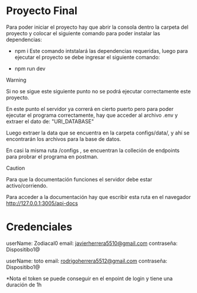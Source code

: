 
# Proyecto Final

Para poder iniciar el proyecto hay que abrir la consola dentro la carpeta del proyecto y colocar el siguiente comando para poder instalar las dependencias:

- npm i
Este comando intstalará las dependencias requeridas, luego para ejecutar el proyecto se debe ingresar el siguiente comando:

- npm run dev
  

> [!WARNING]
> Si no se sigue este siguiente punto no se podrá ejecutar correctamente este proyecto.

En este punto el servidor ya correrá en cierto puerto pero para poder ejecutar el programa correctamente, hay que acceder al archivo .env y extraer el dato de: "URI_DATABASE"

Luego extraer la data que se encuentra en la carpeta configs/data/, y ahí se encontrarán los archivos para la base de datos.

En casi la misma ruta /configs , se encuentran la colleción de endpoints para probrar el programa en postman.

> [!CAUTION]
> Para que la documentación funciones el servidor debe estar activo/corriendo.

Para acceder a la documentación hay que escribir esta ruta en el navegador http://127.0.0.1:3005/api-docs


# Credenciales
userName: Zodiacal0
email: javierherrera5510@gmail.com
contraseña: Dispositibo1@

userName: toto
email: rodrigoherrera5512@gmail.com
contraseña: Dispositibo1@

*Nota el token se puede conseguir en el enpoint de login y tiene una duración de 1h
